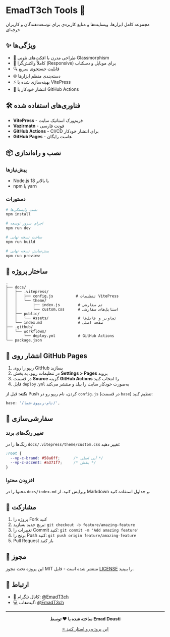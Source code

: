 # EmadT3ch Tools 🚀

مجموعه کامل ابزارها، وبسایت‌ها و منابع کاربردی برای توسعه‌دهندگان و کاربران حرفه‌ای

## ✨ ویژگی‌ها

- 🎨 طراحی مدرن با افکت‌های نئونی Glassmorphism
- 📱 کاملاً واکنش‌گرا (Responsive) برای موبایل و دسکتاپ
- 🔍 قابلیت جستجوی سریع
- 🌐 دسته‌بندی منظم ابزارها
- ⚡ بهینه‌سازی شده با VitePress
- 🚀 انتشار خودکار با GitHub Actions

## 🛠️ فناوری‌های استفاده شده

- **VitePress** - فریم‌ورک استاتیک سایت
- **Vazirmatn** - فونت فارسی
- **GitHub Actions** - CI/CD برای انتشار خودکار
- **GitHub Pages** - هاست رایگان

## 📦 نصب و راه‌اندازی

### پیش‌نیازها

- Node.js 18 یا بالاتر
- npm یا yarn

### دستورات

```bash
# نصب وابستگی‌ها
npm install

# اجرای سرور توسعه
npm run dev

# ساخت نسخه نهایی
npm run build

# پیش‌نمایش نسخه نهایی
npm run preview
```

## 📁 ساختار پروژه

```
.
├── docs/
│   ├── .vitepress/
│   │   ├── config.js          # تنظیمات VitePress
│   │   └── theme/
│   │       ├── index.js        # تم سفارشی
│   │       └── custom.css      # استایل‌های سفارشی
│   ├── public/
│   │   └── Assets/             # تصاویر و فایل‌ها
│   └── index.md                # صفحه اصلی
├── .github/
│   └── workflows/
│       └── deploy.yml          # GitHub Actions
└── package.json
```

## 🚀 انتشار روی GitHub Pages

1. ریپو را روی GitHub بسازید
2. در تنظیمات ریپو، به بخش **Settings > Pages** بروید
3. در قسمت **Source** گزینه **GitHub Actions** را انتخاب کنید
4. فایل `deploy.yml` به‌صورت خودکار سایت را بیلد و منتشر می‌کند

**نکته:** قبل از Push کردن، نام ریپو رو در `config.js` (در قسمت `base`) تنظیم کنید:

```js
base: '/نام-ریپوی-شما/',
```

## 🎨 سفارشی‌سازی

### تغییر رنگ‌های برند

رنگ‌ها را در `docs/.vitepress/theme/custom.css` تغییر دهید:

```css
:root {
  --vp-c-brand: #58a6ff;      /* آبی اصلی */
  --vp-c-accent: #a371f7;     /* بنفش */
}
```

### افزودن محتوا

محتوا را در `docs/index.md` ویرایش کنید. از Markdown و جداول استفاده کنید.

## 🤝 مشارکت

1. پروژه را Fork کنید
2. برنچ جدید بسازید: `git checkout -b feature/amazing-feature`
3. تغییرات را Commit کنید: `git commit -m 'Add amazing feature'`
4. برنچ را Push کنید: `git push origin feature/amazing-feature`
5. Pull Request باز کنید

## 📝 مجوز

این پروژه تحت مجوز MIT منتشر شده است - فایل [LICENSE](LICENSE) را ببینید.

## 📮 ارتباط

- 📢 کانال تلگرام: [@EmadT3ch](https://t.me/EmadT3ch)
- 💻 گیت‌هاب: [@EmadT3ch](https://github.com/EmadT3ch)

---

<div align="center">
  
**ساخته شده با ❤️ توسط Emad Dousti**

[⭐ این پروژه رو استار کنید](https://github.com/EmadT3ch/emadt3ch-tools)

</div>
